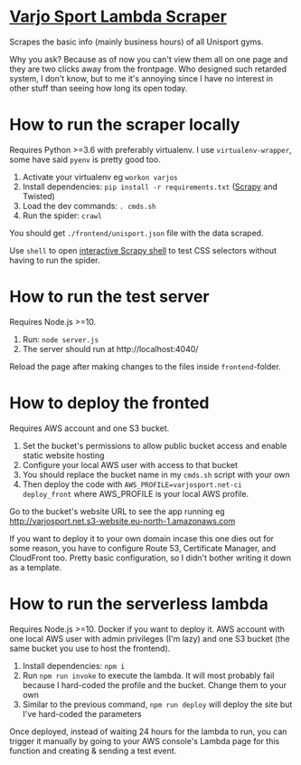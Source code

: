 # [Varjo Sport Lambda Scraper](https://varjosport.net)

Scrapes the basic info (mainly business hours) of all Unisport gyms.

Why you ask? Because as of now you can't view them all on one page and they are two clicks away from the frontpage. Who designed such retarded system, I don't know, but to me it's annoying since I have no interest in other stuff than seeing how long its open today.

# How to run the scraper locally

Requires Python >=3.6 with preferably virtualenv. I use `virtualenv-wrapper`, some have said `pyenv` is pretty good too.

1. Activate your virtualenv eg `workon varjos`
2. Install dependencies: `pip install -r requirements.txt` ([Scrapy](https://scrapy.org/) and Twisted)
3. Load the dev commands: `. cmds.sh`
4. Run the spider: `crawl`

You should get `./frontend/unisport.json` file with the data scraped.

Use `shell` to open [interactive Scrapy shell](https://docs.scrapy.org/en/latest/topics/shell.html) to test CSS selectors without having to run the spider.

# How to run the test server

Requires Node.js >=10.

1. Run: `node server.js`
2. The server should run at http://localhost:4040/

Reload the page after making changes to the files inside `frontend`-folder.

# How to deploy the fronted

Requires AWS account and one S3 bucket.

1. Set the bucket's permissions to allow public bucket access and enable static website hosting
2. Configure your local AWS user with access to that bucket
3. You should replace the bucket name in my `cmds.sh` script with your own
4. Then deploy the code with `AWS_PROFILE=varjosport.net-ci deploy_front` where AWS_PROFILE is your local AWS profile.

Go to the bucket's website URL to see the app running eg http://varjosport.net.s3-website.eu-north-1.amazonaws.com

If you want to deploy it to your own domain incase this one dies out for some reason, you have to configure Route 53, Certificate Manager, and CloudFront too. Pretty basic configuration, so I didn't bother writing it down as a template.

# How to run the serverless lambda

Requires Node.js >=10. Docker if you want to deploy it. AWS account with one local AWS user with admin privileges (I'm lazy) and one S3 bucket (the same bucket you use to host the frontend). 

1. Install dependencies: `npm i`
2. Run `npm run invoke` to execute the lambda. It will most probably fail because I hard-coded the profile and the bucket. Change them to your own
3. Similar to the previous command, `npm run deploy` will deploy the site but I've hard-coded the parameters

Once deployed, instead of waiting 24 hours for the lambda to run, you can trigger it manually by going to your AWS console's Lambda page for this function and creating & sending a test event.